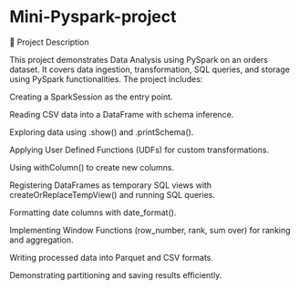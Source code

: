 # Mini-Pyspark-project
📌 Project Description

This project demonstrates Data Analysis using PySpark on an orders dataset. It covers data ingestion, transformation, SQL queries, and storage using PySpark functionalities. The project includes:

Creating a SparkSession as the entry point.

Reading CSV data into a DataFrame with schema inference.

Exploring data using .show() and .printSchema().

Applying User Defined Functions (UDFs) for custom transformations.

Using withColumn() to create new columns.

Registering DataFrames as temporary SQL views with createOrReplaceTempView() and running SQL queries.

Formatting date columns with date_format().

Implementing Window Functions (row_number, rank, sum over) for ranking and aggregation.

Writing processed data into Parquet and CSV formats.

Demonstrating partitioning and saving results efficiently.
